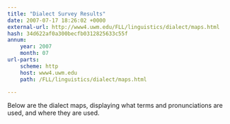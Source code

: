 ```yaml
---
title: "Dialect Survey Results"
date: 2007-07-17 18:26:02 +0000
external-url: http://www4.uwm.edu/FLL/linguistics/dialect/maps.html
hash: 34d622af0a300becfb0312825633c55f
annum:
    year: 2007
    month: 07
url-parts:
    scheme: http
    host: www4.uwm.edu
    path: /FLL/linguistics/dialect/maps.html

---
```


Below are the dialect maps, displaying what terms and pronunciations are used, and where they are used.

